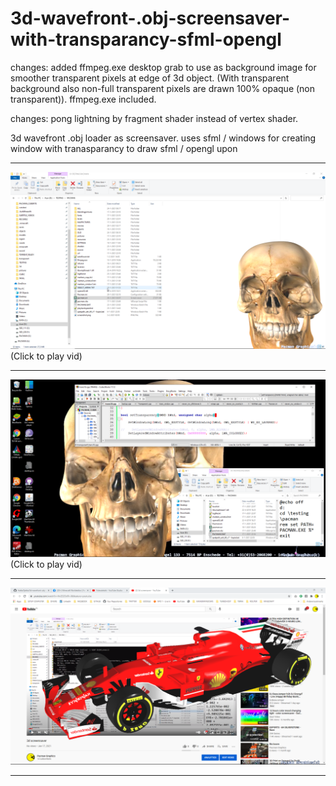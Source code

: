 # 3d-wavefront-.obj-screensaver-with-transparancy-sfml-opengl

changes: added ffmpeg.exe desktop grab to use as background image for smoother transparent pixels at edge of 3d object.
(With transparent background also non-full transparent pixels are drawn 100% opaque (non transparent)). 
ffmpeg.exe included.

changes: pong lightning by fragment shader instead of vertex shader.


3d wavefront .obj loader as screensaver. uses sfml / windows for creating window with tranasparancy to draw sfml / opengl upon

***
[![Demo CountPages alpha](https://github.com/HakkaTjakka/3d-wavefront-.obj-screensaver-with-transparancy-sfml-opengl/blob/main/Untitled3.png)](https://www.youtube.com/embed/SDad17c9H_U)
(Click to play vid)
***
[![Demo CountPages alpha](https://github.com/HakkaTjakka/3d-wavefront-.obj-screensaver-with-transparancy-sfml-opengl/blob/main/Untitled.png)](https://www.youtube.com/embed/nHeCBMMrYIY)
(Click to play vid)
***
[![Demo CountPages alpha](https://github.com/HakkaTjakka/3d-wavefront-.obj-screensaver-with-transparancy-sfml-opengl/blob/main/Untitled2.png)](https://www.youtube.com/embed/HnZSZOdTn-8)
***
